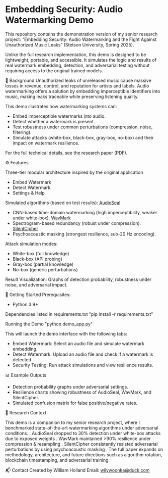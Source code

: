 # Embedding Security: Audio Watermarking Demo

This repository contains the demonstration version of my senior research project:
“Embedding Security: Audio Watermarking and the Fight Against Unauthorized Music Leaks” (Stetson University, Spring 2025).

Unlike the full research implementation, this demo is designed to be lightweight, portable, and accessible. It simulates the logic and results of real watermark embedding, detection, and adversarial testing without requiring access to the original trained models.


📖 Background
Unauthorized leaks of unreleased music cause massive losses in revenue, control, and reputation for artists and labels.
Audio watermarking offers a solution by embedding imperceptible identifiers into music, making leaks traceable while preserving listening quality.

This demo illustrates how watermarking systems can:
- Embed imperceptible watermarks into audio.
- Detect whether a watermark is present.
- Test robustness under common perturbations (compression, noise, filtering).
- Simulate attacks (white-box, black-box, gray-box, no-box) and their impact on watermark resilience.

For the full technical details, see the research paper (PDF).

⚙️ Features

Three-tier modular architecture inspired by the original application
- Embed Watermark
- Detect Watermark
- Settings & Help

Simulated algorithms (based on test results):
[AudioSeal](https://github.com/facebookresearch/audioseal)
- CNN-based time-domain watermarking (high imperceptibility, weaker under white-box).
[WavMark](https://github.com/wavmark/wavmark)
- Spectrogram-based redundancy (robust under compression).
[SilentCipher](https://github.com/sony/silentcipher)
- Psychoacoustic masking (strongest resilience, sub-20 Hz encoding).

Attack simulation modes:
- White-box (full knowledge)
- Black-box (API probing)
- Gray-box (partial knowledge)
- No-box (generic perturbations)

Result Visualization: Graphs of detection probability, robustness under noise, and adversarial impact.


🚀 Getting Started
Prerequisites:
- Python 3.9+

Dependencies listed in requirements.txt
"pip install -r requirements.txt"

Running the Demo
"python demo_app.py"

This will launch the demo interface with the following tabs:
- Embed Watermark: Select an audio file and simulate watermark embedding.
- Detect Watermark: Upload an audio file and check if a watermark is detected.
- Security Testing: Run attack simulations and view resilience results.


📊 Example Outputs
- Detection probability graphs under adversarial settings.
- Resilience charts showing robustness of AudioSeal, WavMark, and SilentCipher.
- Simulated confusion matrix for false positive/negative rates.


🔬 Research Context

This demo is a companion to my senior research project, where I benchmarked state-of-the-art watermarking algorithms under adversarial conditions.
. AudioSeal dropped to 30% detection under white-box attacks due to exposed weights
. WavMark maintained >90% resilience under compression & resampling
. SilentCipher consistently resisted adversarial perturbations by using psychoacoustic masking
. The full paper expands on methodology, architecture, and future directions such as algorithm rotation, blockchain timestamping, and adversarial training


📬 Contact
Created by William Holland
Email: wilywoonka@duck.com
